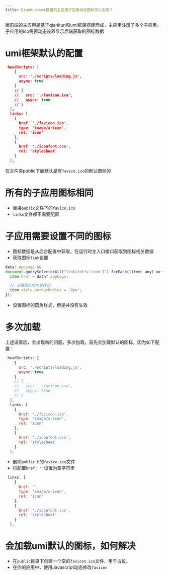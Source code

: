 ```yaml
---
title: Qiankun+umi搭建的主应用子应用动态图标怎么实现？
---
```


微前端的主应用是基于qiankun和umi框架搭建而成，主应用注册了多个子应用，子应用的ico需要动态设置显示后端获取的图标数据

# umi框架默认的配置

```json
 headScripts: [
    {
      src: './scripts/loading.js',
      async: true
    }
    // {
    //   src: './favicon.ico',
    //   async: true
    // }
  ],
  links: [
    {
      href: './favicon.ico',
      type: 'image/x-icon',
      rel: 'icon'
    },
    {
      href: './iconfont.css',
      rel: 'stylesheet'
    }
  ],
```
在文件夹public下面默认是有`favico.ico`的默认图标的

# 所有的子应用图标相同

- 替换`public`文件下的`favico.ico`
- `links`文件都不需要配置

# 子应用需要设置不同的图标
- 图标数据是从后台配置中获取，在运行时主入口接口获取到图标相关数据
- 获取图标`link`设置

```js
data?.appLogo &&
document.querySelectorAll("link[rel*='icon']").forEach((item: any) => {
  item.href = data?.appLogo;

  // 设置图标的内联样式
  item.style.borderRadius = '8px';
});

```
- 设置图标的圆角样式，但是并没有生效

# 多次加载
上述设置后，会出现新的问题，多次加载，首先会加载默认的图标，因为如下配置：

```js
 headScripts: [
    {
      src: './scripts/loading.js',
      async: true
    }
    // {
    //   src: './favicon.ico',
    //   async: true
    // }
  ],
  links: [
    {
      href: './favicon.ico',
      type: 'image/x-icon',
      rel: 'icon'
    },
    {
      href: './iconfont.css',
      rel: 'stylesheet'
    }
  ],
```
- 删除`public`下的`favico.ico`文件
- 将配置`href: ''`设置为空字符串

```js
 links: [
    {
      href: '',
      type: 'image/x-icon',
      rel: 'icon'
    },
    {
      href: './iconfont.css',
      rel: 'stylesheet'
    }
  ],

```

# 会加载umi默认的图标，如何解决
- 在`public`目录下创建一个空的`favicon.ico`文件，用于占位。
- 在你的应用中，使用Javascript动态修改`favicon`



